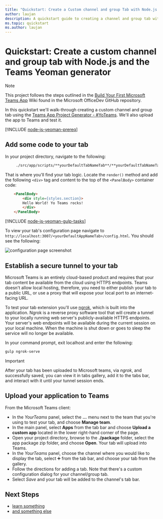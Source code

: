 ```yaml
---
title: "Quickstart: Create a Custom channel and group Tab with Node.js and the Yeoman generator"
author: laujan
description: A quickstart guide to creating a channel and group tab with the Teams Yeoman generator.
ms.topic: quickstart
ms.author: laujan
---
```

# Quickstart: Create a custom channel and group tab with Node.js and the Teams Yeoman generator 

>[!NOTE]
>This project follows the steps outlined in the [Build Your First Microsoft Teams App](https://github.com/OfficeDev/generator-teams/wiki/Build-Your-First-Microsoft-Teams-App) Wiki found in the Microsoft OfficeDev GitHub repository.

In this quickstart we'll walk-through creating a custom channel and group tab using the [Teams App Project Generator - #YoTeams](https://github.com/OfficeDev/generator-teams). We'll also upload the app to Teams and test it.

[!INCLUDE [node-js-yeoman-prereq](../../includes/tabs/node-js-yeoman-prereq.md)]

## Add some code to your tab

In your project directory, navigate to the following:

```bash
     ./src/app/scripts/**yourDefaultTabNameTab**/**yourDefaultTabNameTab**.tsx
```

That is where you'll find your tab logic. Locate the `render()` method and add the following `<div>` tag and content to the top of the `<PanelBody>` container code:

```html
    <PanelBody>
        <div style={styles.section}>
        Hello World! Yo Teams rocks!
        </div>
    </PanelBody>
```

[!INCLUDE [node-js-yeoman-gulp-tasks](../../includes/tabs/node-js-yeoman-gulp-tasks.md)]

To view your tab's configuration page navigate to `http://localhost:3007/<yourDefaultAppNameTab>/config.html`. You should see the following:

![configuration page screenshot](/microsoftteams/platform/assets/images/tab-images/configurationPage.PNG)

## Establish a secure tunnel to your tab

Microsoft Teams is an entirely cloud-based product and requires that your tab content be available from the cloud using HTTPS endpoints. Teams doesn't allow local hosting, therefore, you need to either publish your tab to a public URL, or use a proxy that will expose your local port to an internet-facing URL.

To test your tab extension you'll use [ngrok](https://ngrok.com/docs), which is built into the application. Ngrok is a reverse proxy software tool that will create a tunnel to your locally running web server's publicly-available HTTPS endpoints. Your server's web endpoints will be available during the current session on your local machine. When the machine is shut down or goes to sleep the service will no longer be available.

In your command prompt, exit localhost and enter the following:

```bash
gulp ngrok-serve
```

> [!IMPORTANT]
> After your tab has been uploaded to Microsoft teams, via *ngrok*, and successfully saved, you can view it in tabs gallery, add it to the tabs bar, and interact with it until your tunnel session ends.

## Upload your application to Teams

From the Microsoft Teams client:

- In the *YourTeams* panel, select the **...** menu next to the team that you're using to test your tab, and choose **Manage team**.
- In the main panel, select **Apps** from the tab bar and choose **Upload a custom app** located in the lower right-hand corner of the page.
- Open your project directory, browse to the **./package** folder, select the app package zip folder, and choose **Open**. Your tab will upload into Teams.
- In the *YourTeams* panel, choose the channel where you would like to display the tab, select ➕ from the tab bar, and choose your tab from the gallery.
- Follow the directions for adding a tab. Note that there's a custom configuration dialog for your channel/group tab.
- Select *Save* and your tab will be added to the channel's tab bar.

## Next Steps

- [learn something](~/foo.md)
- [and something else](~/foo.md)
